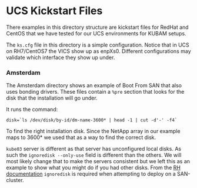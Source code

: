 # UCS Kickstart Files

There examples in this directory structure are kickstart files for RedHat and CentOS that we have tested for our UCS environments for KUBAM setups. 

The ```ks.cfg``` file in this directory is a simple configuration.  Notice that in UCS on RH7/CentOS7 the VICS show up as enpXs0.  Different configurations may validate which interface they show up under. 

### Amsterdam
The Amsterdam directory shows an example of Boot From SAN that also uses bonding drivers.  These files contain a ```%pre``` section that looks for the disk that the installation will go under.  

It runs the command:

```
disk=`ls /dev/disk/by-id/dm-name-3600* | head -1 | cut -d'-' -f4`
```
To find the right installation disk.  Since the NetApp array in our example maps to 3600* we used that as a way to find the correct disk.

```kube03``` server is different as that server has unconfigured local disks.  As such the ```ignoredisk --only-use``` field is different than the others.  We will most likely change that to make the servers consistent but we left this as an example to show what you might do if you had other disks.  From the [RH documentation](https://access.redhat.com/documentation/en-US/Red_Hat_Enterprise_Linux/7/html/Installation_Guide/sect-kickstart-syntax.html#sect-kickstart-commands) ```ignoredisk``` is required when attempting to deploy on a SAN-cluster. 